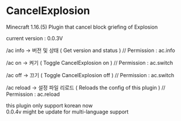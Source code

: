 # CancelExplosion
Minecraft 1.16.(5) Plugin that cancel block griefing of Explosion

current version : 0.0.3V

/ac info -> 버전 및 상태 ( Get version and status )   // Permission : ac.info

/ac on -> 켜기 ( Toggle CancelExplosion on )  // Permission : ac.switch

/ac off -> 끄기 ( Toggle CancelExplosion off ) // Permission : ac.switch

/ac reload -> 설정 파일 리로드 ( Reloads the config of this plugin ) // Permission : ac.reload

this plugin only support korean now   
0.0.4v might be update for multi-language support
